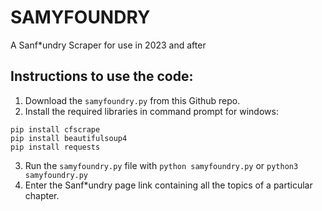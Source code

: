 # SAMYFOUNDRY
A Sanf*undry Scraper for use in 2023 and after

## Instructions to use the code:
1. Download the `samyfoundry.py` from this Github repo.
2. Install the required libraries in command prompt for windows:
```
pip install cfscrape
pip install beautifulsoup4
pip install requests
```
3. Run the `samyfoundry.py` file with `python samyfoundry.py` or `python3 samyfoundry.py`
4. Enter the Sanf*undry page link containing all the topics of a particular chapter.
